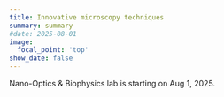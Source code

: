 ```yaml
---
title: Innovative microscopy techniques
summary: summary
#date: 2025-08-01
image:
  focal_point: 'top'
show_date: false
---
```


Nano-Optics & Biophysics lab is starting on Aug 1, 2025. 

<!--more-->


